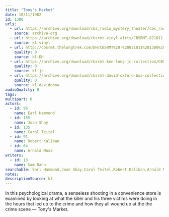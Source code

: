 ```yaml
---
title: "Tony's Market"
date: 10/11/1982
id: 1380
urls: 
  - url: https://archive.org/download/cbs_radio_mystery_theater/cbs_radio_mystery_theater-1351-1399.zip/cbs_radio_mystery_theater-1351-1399%2Fcbsrmt_1380_tonys_market.mp3
    source: archive-org
  - url: https://archive.org/download/cbsrmt-vinyl-afrts/CBSRMT-821011-1380-Tonys-Market_afrts.mp3
    source: kl-vinyl
  - url: http://cbsrmt.thelongtrek.com/DH/CBSRMT%20-%20821011%201380%20Tony%27s%20Market_dh.mp3
    quality: 0
    source: kl-DH
  - url: https://archive.org/download/cbsrmt-ken-long-jc-collection/CBSRMT - 821011 1380 Tony 's Market vbr jt_jc.mp3
    quality: 0
    source: kl-jc
  - url: https://archive.org/download/cbsrmt-david-oxford-boa-collection/CBSRMT-821011-1380-Tony's-Market-(AFRTS)-(256-44)-{BoA}.mp3
    quality: 0
    source: kl-davidoboa
audioQuality: 0
tags: 
multipart: 0
actors:  
  - id: 95
    name: Earl Hammond  
  - id: 155
    name: Joan Shay  
  - id: 135
    name: Carol Teitel  
  - id: 91
    name: Robert Kaliban  
  - id: 64
    name: Arnold Moss
writers:  
  - id: 13
    name: Sam Dann
searchable: Earl Hammond,Joan Shay,Carol Teitel,Robert Kaliban,Arnold Moss Sam Dann
notes: 
descriptionSource: kf
---
```

In this psychological drama, a senseless shooting in a convenience store is examined by looking at what the killer and his three victims were doing in the hours that led up to the crime and how they all wound up at the the crime scene — Tony's Market.